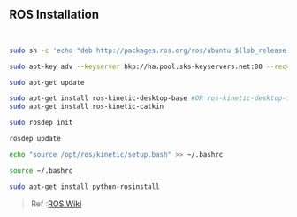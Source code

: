 ## ROS Installation

```bash


sudo sh -c 'echo "deb http://packages.ros.org/ros/ubuntu $(lsb_release -sc) main" > /etc/apt/sources.list.d/ros-latest.list'

sudo apt-key adv --keyserver hkp://ha.pool.sks-keyservers.net:80 --recv-key 421C365BD9FF1F717815A3895523BAEEB01FA116

sudo apt-get update

sudo apt-get install ros-kinetic-desktop-base #OR ros-kinetic-desktop-full
sudo apt-get install ros-kinetic-catkin

sudo rosdep init

rosdep update

echo "source /opt/ros/kinetic/setup.bash" >> ~/.bashrc

source ~/.bashrc

sudo apt-get install python-rosinstall

```

> Ref :[ROS Wiki](http://wiki.ros.org/kinetic/Installation/Ubuntu)